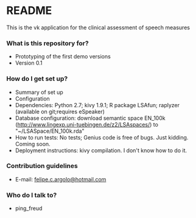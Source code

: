 # README #

This is the vk application for the clinical assessment of speech measures

### What is this repository for? ###

* Prototyping of the first demo versions
* Version 0.1

### How do I get set up? ###

* Summary of set up
* Configuration
* Dependencies: Python 2.7; kivy 1.9.1; R package LSAfun; raplyzer (available on git;requires eSpeaker)
* Database configuration: download semantic space EN_100k (http://www.lingexp.uni-tuebingen.de/z2/LSAspaces/) to "~/LSASpace/EN_100k.rda"
* How to run tests: No tests; Genius code is free of bugs. Just kidding. Coming soon.
* Deployment instructions: kivy compilation. I don't know how to do it.

### Contribution guidelines ###

* E-mail: felipe.c.argolo@hotmail.com

### Who do I talk to? ###

* ping_freud